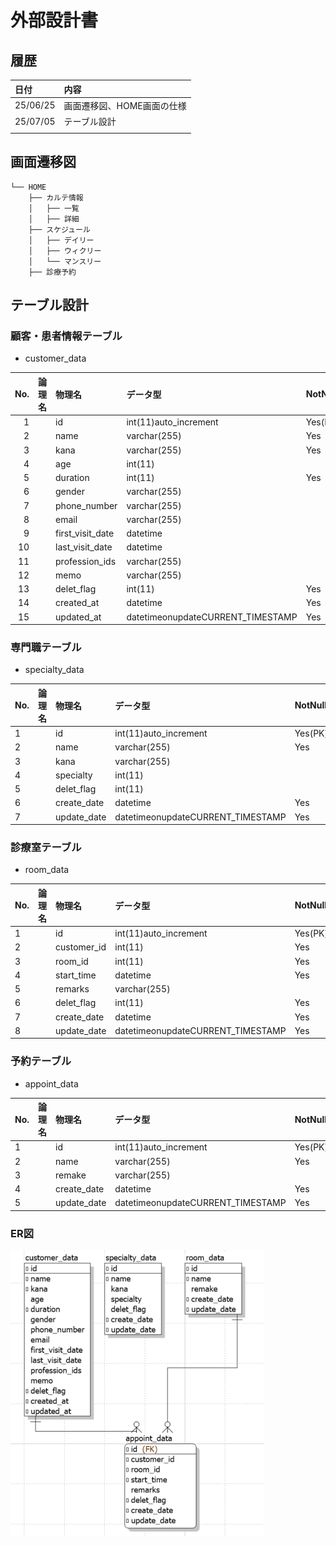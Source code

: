 # 外部設計書

## 履歴

|日付|内容|
|:----|:----|
|25/06/25|画面遷移図、HOME画面の仕様|
|25/07/05|テーブル設計|
|||

## 画面遷移図

```
└── HOME
    ├── カルテ情報
    │   ├── 一覧
    │   ├── 詳細
    ├── スケジュール
    │   ├── デイリー
    │   ├── ウィクリー
    │   └── マンスリー
    ├── 診療予約
```

## テーブル設計

### 顧客・患者情報テーブル

- customer_data

|No.|論理名|物理名|データ型|NotNull|デフォルト|備考|
|----:|:---|:---|:---|:---|:---|:---|
|1||id|int(11)auto_increment|Yes(PK)|||
|2||name|varchar(255)|Yes|||
|3||kana|varchar(255)|Yes|||
|4||age|int(11)||||
|5||duration|int(11)|Yes|||
|6||gender|varchar(255)||||
|7||phone_number|varchar(255)||||
|8||email|varchar(255)||||
|9||first_visit_date|datetime||||
|10||last_visit_date|datetime||||
|11||profession_ids|varchar(255)||||
|12||memo|varchar(255)||||
|13||delet_flag|int(11)|Yes|0||
|14||created_at|datetime|Yes|current_timestamp()||
|15||updated_at|datetimeonupdateCURRENT_TIMESTAMP|Yes|current_timestamp()||

### 専門職テーブル

- specialty_data

|No.|論理名|物理名|データ型|NotNull|デフォルト|備考|
|:---|:---|:---|:---|:---|:---|:---|
|1||id|int(11)auto_increment|Yes(PK)|||
|2||name|varchar(255)|Yes|||
|3||kana|varchar(255)||||
|4||specialty|int(11)||||
|5||delet_flag|int(11)||||
|6||create_date|datetime|Yes|current_timestamp()||
|7||update_date|datetimeonupdateCURRENT_TIMESTAMP|Yes|current_timestamp()||

### 診療室テーブル

- room_data

|No.|論理名|物理名|データ型|NotNull|デフォルト|備考|
|:---|:---|:---|:---|:---|:---|:---|
|1||id|int(11)auto_increment|Yes(PK)|||
|2||customer_id|int(11)|Yes|||
|3||room_id|int(11)|Yes|||
|4||start_time|datetime|Yes|||
|5||remarks|varchar(255)||||
|6||delet_flag|int(11)|Yes|0||
|7||create_date|datetime|Yes|current_timestamp()||
|8||update_date|datetimeonupdateCURRENT_TIMESTAMP|Yes|current_timestamp()||

### 予約テーブル

- appoint_data

|No.|論理名|物理名|データ型|NotNull|デフォルト|備考|
|:---|:---|:---|:---|:---|:---|:---|
|1||id|int(11)auto_increment|Yes(PK)|||
|2||name|varchar(255)|Yes|||
|3||remake|varchar(255)||||
|4||create_date|datetime|Yes|current_timestamp()||
|5||update_date|datetimeonupdateCURRENT_TIMESTAMP|Yes|current_timestamp()||


### ER図
![ER図](./img/er.png)